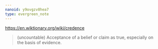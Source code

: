 ```yaml
---
nanoid: y9ovgzv8hea7
type: evergreen_note
---
```

https://en.wiktionary.org/wiki/credence

> (uncountable) Acceptance of a belief or claim as true, especially on the basis of evidence. 
